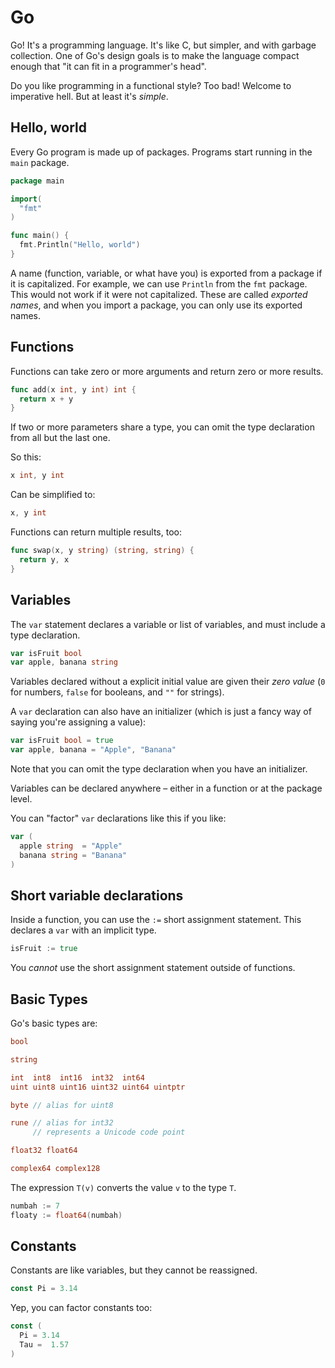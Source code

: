 Go
==

Go! It's a programming language. It's like C, but simpler, and with garbage collection. One of Go's design goals is to make the language compact enough that "it can fit in a programmer's head".

Do you like programming in a functional style? Too bad! Welcome to imperative hell. But at least it's _simple_.

Hello, world
------------

Every Go program is made up of packages. Programs start running in the `main` package.

```go
package main

import(
  "fmt"
)

func main() {
  fmt.Println("Hello, world")
}
```

A name (function, variable, or what have you) is exported from a package if it is capitalized. For example, we can use `Println` from the `fmt` package. This would not work if it were not capitalized. These are called _exported names_, and when you import a package, you can only use its exported names.

Functions
---------

Functions can take zero or more arguments and return zero or more results.

```go
func add(x int, y int) int {
  return x + y
}
```

If two or more parameters share a type, you can omit the type declaration from all but the last one.

So this:

```go
x int, y int
```

Can be simplified to:

```go
x, y int
```

Functions can return multiple results, too:

```go
func swap(x, y string) (string, string) {
  return y, x
}
```

Variables
---------

The `var` statement declares a variable or list of variables, and must include a type declaration.

```go
var isFruit bool
var apple, banana string
```

Variables declared without a explicit initial value are given their _zero value_ (`0` for numbers, `false` for booleans, and `""` for strings).

A `var` declaration can also have an initializer (which is just a fancy way of saying you're assigning a value):

```go
var isFruit bool = true
var apple, banana = "Apple", "Banana"
```

Note that you can omit the type declaration when you have an initializer.

Variables can be declared anywhere – either in a function or at the package level.

You can "factor" `var` declarations like this if you like:

```go
var (
  apple string  = "Apple"
  banana string = "Banana"
)
```

Short variable declarations
---------------------------

Inside a function, you can use the `:=` short assignment statement. This declares a `var` with an implicit type.

```go
isFruit := true
```

You _cannot_ use the short assignment statement outside of functions.

Basic Types
-----------

Go's basic types are:

```go
bool

string

int  int8  int16  int32  int64
uint uint8 uint16 uint32 uint64 uintptr

byte // alias for uint8

rune // alias for int32
     // represents a Unicode code point

float32 float64

complex64 complex128
```

The expression `T(v)` converts the value `v` to the type `T`.

```go
numbah := 7
floaty := float64(numbah)
```

Constants
---------

Constants are like variables, but they cannot be reassigned.

```go
const Pi = 3.14
```

Yep, you can factor constants too:

```go
const (
  Pi = 3.14
  Tau =  1.57
)
```
